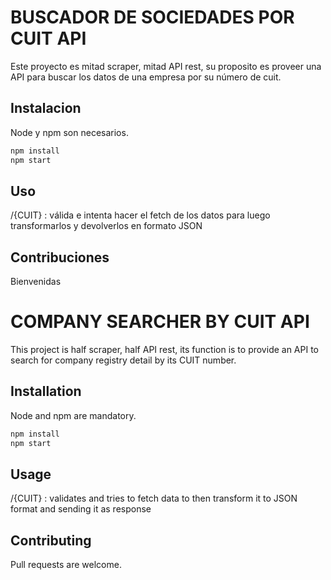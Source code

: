 # BUSCADOR DE SOCIEDADES POR CUIT API

Este proyecto es mitad scraper, mitad API rest, su proposito es proveer una API para buscar los datos de una empresa por su número de cuit.

## Instalacion

Node y npm son necesarios.

```bash
npm install
npm start
```

## Uso

/{CUIT} : válida e intenta hacer el fetch de los datos para luego transformarlos y devolverlos en formato JSON

## Contribuciones

Bienvenidas

# COMPANY SEARCHER BY CUIT API

This project is half scraper, half API rest, its function is to provide an API to search for company registry detail by its CUIT number.

## Installation

Node and npm are mandatory.

```bash
npm install
npm start
```

## Usage

/{CUIT} : validates and tries to fetch data to then transform it to JSON format and sending it as response

## Contributing

Pull requests are welcome.
